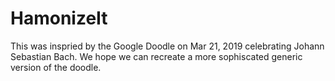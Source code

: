 # HamonizeIt

 This was inspried by the Google Doodle on Mar 21, 2019 celebrating Johann Sebastian Bach. We hope we can recreate a more sophiscated generic version of the doodle.
